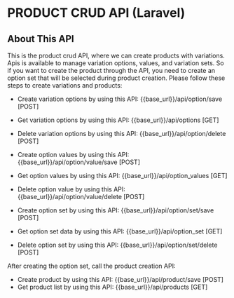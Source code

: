<p align="center"><h1 class="heading">PRODUCT CRUD API (Laravel)</h1></p>

## About This API

This is the product crud API, where we can create products with variations. Apis is available to manage variation options, values, and variation sets. So if you want to create the product through the API, you need to create an option set that will be selected during product creation. Please follow these steps to create variations and products:

- Create variation options by using this API: {{base_url}}/api/option/save [POST]
- Get variation options by using this API: {{base_url}}/api/options [GET]
- Delete variation options by using this API: {{base_url}}/api/option/delete [POST]

- Create option values by using this API: {{base_url}}/api/option/value/save [POST]
- Get option values by using this API: {{base_url}}/api/option_values [GET]
- Delete option value by using this API: {{base_url}}/api/option/value/delete [POST]

- Create option set by using this API: {{base_url}}/api/option/set/save [POST]
- Get option set data by using this API: {{base_url}}/api/option_set [GET]
- Delete option set by using this API: {{base_url}}/api/option/set/delete [POST]

After creating the option set, call the product creation API:

- Create product by using this API: {{base_url}}/api/product/save [POST]
- Get product list by using this API: {{base_url}}/api/products [GET]
